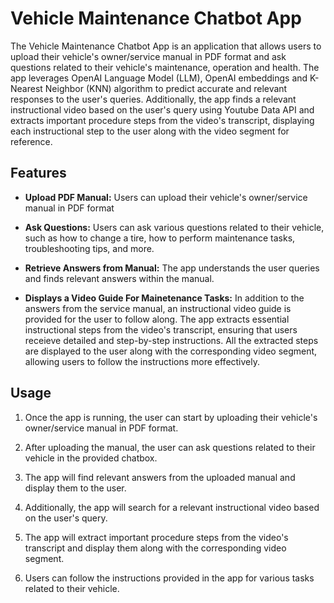# Vehicle Maintenance Chatbot App

The Vehicle Maintenance Chatbot App is an application that allows users to upload their vehicle's owner/service manual in PDF format and ask questions related to their vehicle's maintenance, operation and health. The app leverages OpenAI Language Model (LLM), OpenAI embeddings and K-Nearest Neighbor (KNN) algorithm to predict accurate and relevant responses to the user's queries. Additionally, the app finds a relevant instructional video based on the user's query using Youtube Data API and extracts important procedure steps from the video's transcript, displaying each instructional step to the user along with the video segment for reference.

## Features

- **Upload PDF Manual:** Users can upload their vehicle's owner/service manual in PDF format

- **Ask Questions:** Users can ask various questions related to their vehicle, such as how to change a tire, how to perform maintenance tasks, troubleshooting tips, and more.

- **Retrieve Answers from Manual:** The app understands the user queries and finds relevant answers within the manual.

- **Displays a Video Guide For Mainetenance Tasks:** In addition to the answers from the service manual, an instructional video guide is provided for the user to follow along. The app extracts essential instructional steps from the video's transcript, ensuring that users receieve detailed and step-by-step instructions.
  All the extracted steps are displayed to the user along with the corresponding video segment, allowing users to follow the instructions more effectively.

## Usage

1. Once the app is running, the user can start by uploading their vehicle's owner/service manual in PDF format.

2. After uploading the manual, the user can ask questions related to their vehicle in the provided chatbox.

3. The app will find relevant answers from the uploaded manual and display them to the user.

4. Additionally, the app will search for a relevant instructional video based on the user's query.

5. The app will extract important procedure steps from the video's transcript and display them along with the corresponding video segment.

6. Users can follow the instructions provided in the app for various tasks related to their vehicle.
